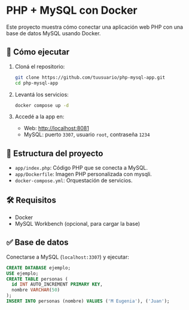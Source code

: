 # PHP + MySQL con Docker

Este proyecto muestra cómo conectar una aplicación web PHP con una base de datos MySQL usando Docker.

## 🚀 Cómo ejecutar

1. Cloná el repositorio:
   ```bash
   git clone https://github.com/tuusuario/php-mysql-app.git
   cd php-mysql-app
   ```

2. Levantá los servicios:
   ```bash
   docker compose up -d
   ```

3. Accedé a la app en:
   - Web: [http://localhost:8081](http://localhost:8081)
   - MySQL: puerto `3307`, usuario `root`, contraseña `1234`

## 📁 Estructura del proyecto

- `app/index.php`: Código PHP que se conecta a MySQL.
- `app/Dockerfile`: Imagen PHP personalizada con mysqli.
- `docker-compose.yml`: Orquestación de servicios.

## 🛠️ Requisitos

- Docker
- MySQL Workbench (opcional, para cargar la base)

## ✅ Base de datos

Conectarse a MySQL (`localhost:3307`) y ejecutar:

```sql
CREATE DATABASE ejemplo;
USE ejemplo;
CREATE TABLE personas (
  id INT AUTO_INCREMENT PRIMARY KEY,
  nombre VARCHAR(50)
);
INSERT INTO personas (nombre) VALUES ('M Eugenia'), ('Juan');
```
